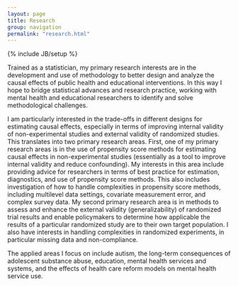 ```yaml
---
layout: page
title: Research
group: navigation
permalink: "research.html"
---
```

{% include JB/setup %}

Trained as a statistician, my primary research interests are in the development and use of methodology to better design and analyze the causal effects of public health and educational interventions. In this way I hope to bridge statistical advances and research practice, working with mental health and educational researchers to identify and solve methodological challenges.

<p> I am particularly interested in the trade-offs in different designs for estimating causal effects, especially in terms of improving internal validity of non-experimental studies and external validity of randomized studies. This translates into two primary research areas. First, one of my primary research areas is in the use of propensity score methods for estimating causal effects in non-experimental studies (essentially as a tool to improve internal validity and reduce confounding). My interests in this area include providing advice for researchers in terms of best practice for estimation, diagnostics, and use of propensity score methods. This also includes investigation of how to handle complexities in propensity score methods, including multilevel data settings, covariate measurement error, and complex survey data. My second primary research area is in methods to assess and enhance the external validity (generalizability) of randomized trial results and enable policymakers to determine how applicable the results of a particular randomized study are to their own target population. I also have interests in handling complexities in randomized experiments, in particular missing data and non-compliance. </p>

<p> The applied areas I focus on include autism, the long-term consequences of adolescent substance abuse, education, mental health services and systems, and the effects of health care reform models on mental health service use. </p>
